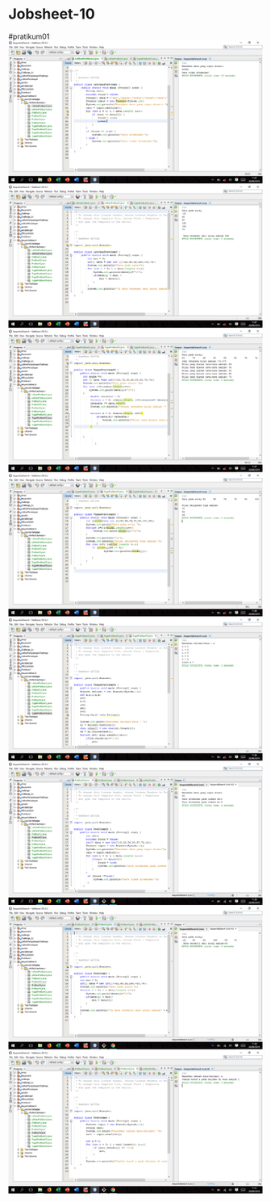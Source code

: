 # Jobsheet-10
#pratikum01
![Alt text](https://github.com/arfinadevi28/Jobsheet-10/blob/master/Screenshot%20(70).png)
![Alt text](https://github.com/arfinadevi28/Jobsheet-10/blob/master/Screenshot%20(71).png)
![Alt text](https://github.com/arfinadevi28/Jobsheet-10/blob/master/Screenshot%20(73).png)
![Alt text](https://github.com/arfinadevi28/Jobsheet-10/blob/master/Screenshot%20(74).png)
![Alt text](https://github.com/arfinadevi28/Jobsheet-10/blob/master/Screenshot%20(75).png)
![Alt text](https://github.com/arfinadevi28/Jobsheet-10/blob/master/Screenshot%20(76).png)
![Alt text](https://github.com/arfinadevi28/Jobsheet-10/blob/master/Screenshot%20(77).png)
![Alt text](https://github.com/arfinadevi28/Jobsheet-10/blob/master/Screenshot%20(78).png)
